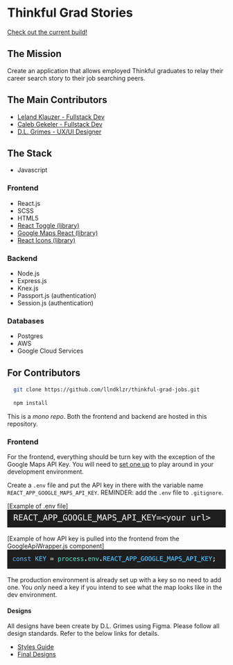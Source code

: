 # Thinkful Grad Stories

[Check out the current build!](https://thinkful-grad-jobs.vercel.app/)

## The Mission
Create an application that allows employed Thinkful graduates to relay their career search story to their job searching peers.  

## The Main Contributors
- [Leland Klauzer - Fullstack Dev](https://github.com/llndklzr)
- [Caleb Gekeler - Fullstack Dev](https://github.com/calebgekeler)
- [D.L. Grimes - UX/UI Designer](https://www.linkedin.com/in/d-l-grimes/)


## The Stack
- Javascript
### Frontend
- React.js
- SCSS
- HTML5
- [React Toggle (library)](https://github.com/aaronshaf/react-toggle)
- [Google Maps React (library)](https://github.com/fullstackreact/google-maps-react)
- [React Icons (library)](https://react-icons.github.io/react-icons/)
### Backend
- Node.js
- Express.js
- Knex.js
- Passport.js (authentication)
- Session.js (authentication)
### Databases
- Postgres
- AWS
- Google Cloud Services

## For Contributors
```bash
  git clone https://github.com/llndklzr/thinkful-grad-jobs.git
```

```bash
  npm install
```

This is a _mono repo_. Both the frontend and backend are hosted in this repository.

### Frontend
For the frontend, everything should be turn key with the exception of the Google Maps API Key. You will need to [set one up](https://developers.google.com/maps/documentation/javascript/get-api-key) to play around in your development environment. 

Create a `.env` file and put the API key in there with the variable name `REACT_APP_GOOGLE_MAPS_API_KEY`. REMINDER: add the `.env` file to `.gitignore`.

[Example of .env file]
![Google Maps API env Example](https://raw.githubusercontent.com/llndklzr/thinkful-grad-jobs/main/screenshots/google-maps-env-example.png)

[Example of how API key is pulled into the frontend from the GoogleApiWrapper.js component]
![Google Maps API Example](https://raw.githubusercontent.com/llndklzr/thinkful-grad-jobs/main/screenshots/google-maps-api-key-example.png)


The production environment is already set up with a key so no need to add one. You _only_ need a key if you intend to see what the map looks like in the dev environment. 

#### Designs

All designs have been create by D.L. Grimes using Figma. Please follow all design standards. Refer to the below links for details.

- [Styles Guide](https://www.figma.com/file/Cy8XgmiuAd3VrPJmtuA21i/Style-Guide?node-id=0%3A1)
- [Final Designs](https://www.figma.com/file/SqiAELQILYs1s7BhVzD75W/Thinkful-Grad-Stories?node-id=119%3A16)
